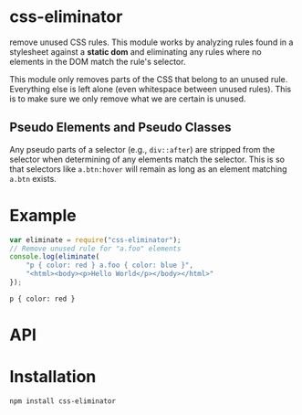 # css-eliminator

remove unused CSS rules. This module works by analyzing rules found in a
stylesheet against a **static dom** and eliminating any rules where no
elements in the DOM match the rule's selector.

This module only removes parts of the CSS that belong to an unused rule.
Everything else is left alone (even whitespace between unused rules).
This is to make sure we only remove what we are certain is unused.

## Pseudo Elements and Pseudo Classes

Any pseudo parts of a selector (e.g., `div::after`) are stripped from
the selector when determining of any elements match the selector. This
is so that selectors like `a.btn:hover` will remain as long as an
element matching `a.btn` exists.

# Example

```js
var eliminate = require("css-eliminator");
// Remove unused rule for "a.foo" elements
console.log(eliminate(
	"p { color: red } a.foo { color: blue }",
	"<html><body><p>Hello World</p></body></html>"
});
```
```
p { color: red }
```

# API

# Installation 

```
npm install css-eliminator
```
